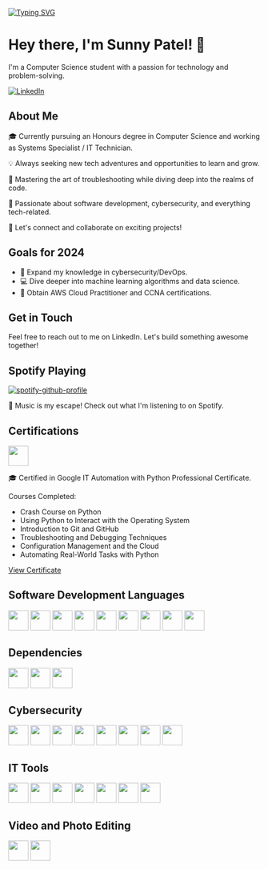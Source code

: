 [![Typing SVG](https://readme-typing-svg.herokuapp.com?font=Fira+Code&pause=1000&color=656BF7&random=false&width=435&lines=Honours+Computer+Science;Software+Developer;Systems+Administrator;Network+Architect;Cybersecurity+Specialist;IT+Professional;Team+Leader)](https://git.io/typing-svg)

# Hey there, I'm Sunny Patel! 🚀

I'm a Computer Science student with a passion for technology and problem-solving.

[![LinkedIn](https://img.shields.io/badge/LinkedIn-%230077B5.svg?&style=flat-square&logo=linkedin&logoColor=white)](https://www.linkedin.com/in/sunny-patel-30b460204/)

## About Me

🎓 Currently pursuing an Honours degree in Computer Science and working as Systems Specialist / IT Technician.

💡 Always seeking new tech adventures and opportunities to learn and grow.

🔧 Mastering the art of troubleshooting while diving deep into the realms of code.

🌱 Passionate about software development, cybersecurity, and everything tech-related.

🔗 Let's connect and collaborate on exciting projects!

## Goals for 2024

- 🌟 Expand my knowledge in cybersecurity/DevOps.
- 💻 Dive deeper into machine learning algorithms and data science.
- 🚀 Obtain AWS Cloud Practitioner and CCNA certifications.

## Get in Touch

Feel free to reach out to me on LinkedIn. Let's build something awesome together!

## Spotify Playing

[![spotify-github-profile](https://spotify-github-profile.vercel.app/api/view?uid=sunbunzyt&cover_image=true&theme=default&show_offline=false&background_color=121212&interchange=false&bar_color=53b14f&bar_color_cover=false)](https://github.com/kittinan/spotify-github-profile)

🎵 Music is my escape! Check out what I'm listening to on Spotify.

## Certifications

[<img src="https://www.google.com/images/branding/googlelogo/1x/googlelogo_color_74x24dp.png" height="40">](https://www.coursera.org/professional-certificates/google-it-automation)

🎓 Certified in Google IT Automation with Python Professional Certificate.

Courses Completed:
- Crash Course on Python
- Using Python to Interact with the Operating System
- Introduction to Git and GitHub
- Troubleshooting and Debugging Techniques
- Configuration Management and the Cloud
- Automating Real-World Tasks with Python

[View Certificate](https://www.coursera.org/account/accomplishments/specialization/certificate/82SZFUWF4B3T)

## Software Development Languages

[<img src="https://upload.wikimedia.org/wikipedia/en/3/30/Java_programming_language_logo.svg" height="40">](https://www.java.com/)
[<img src="https://upload.wikimedia.org/wikipedia/commons/c/c3/Python-logo-notext.svg" height="40">](https://www.python.org/)
[<img src="https://upload.wikimedia.org/wikipedia/commons/1/18/ISO_C%2B%2B_Logo.svg" height="40">](https://www.cplusplus.com/)
[<img src="https://upload.wikimedia.org/wikipedia/commons/9/99/Unofficial_JavaScript_logo_2.svg" height="40">](https://developer.mozilla.org/en-US/docs/Web/JavaScript)
[<img src="https://upload.wikimedia.org/wikipedia/commons/4/4c/Typescript_logo_2020.svg" height="40">](https://www.typescriptlang.org/)
[<img src="https://upload.wikimedia.org/wikipedia/commons/6/61/HTML5_logo_and_wordmark.svg" height="40">](https://developer.mozilla.org/en-US/docs/Web/HTML)
[<img src="https://upload.wikimedia.org/wikipedia/commons/d/d5/CSS3_logo_and_wordmark.svg" height="40">](https://developer.mozilla.org/en-US/docs/Web/CSS)
[<img src="https://upload.wikimedia.org/wikipedia/commons/a/a7/React-icon.svg" height="40">](https://reactjs.org/)
[<img src="https://upload.wikimedia.org/wikipedia/commons/d/d9/Node.js_logo.svg" height="40">](https://nodejs.org/)

## Dependencies

[<img src="https://www.python.org/static/favicon.ico" height="40">](https://www.python.org/)
[<img src="https://upload.wikimedia.org/wikipedia/commons/4/47/Logo_firebase_2019.png" height="40">](https://firebase.google.com/)
[<img src="https://upload.wikimedia.org/wikipedia/commons/a/a7/React-icon.svg" height="40">](https://reactjs.org/)

## Cybersecurity

[<img src="https://i.pinimg.com/564x/cb/52/ed/cb52ed38ba67bdaef9f48225b6b9640f.jpg" height="40">](https://www.kali.org/)
[<img src="https://upload.wikimedia.org/wikipedia/commons/3/3c/Ubuntu_circle_of_friends_%28orange%29.svg" height="40">](https://ubuntu.com/)
[<img src="https://www.wireshark.org/favicon.ico" height="40">](https://www.wireshark.org/)
[<img src="https://www.kali.org/tools/nmap/images/nmap-logo.svg" height="40">](https://nmap.org/)
[<img src="https://www.kali.org/tools/metasploit-framework/images/metasploit-framework-logo.svg" height="40">](https://www.metasploit.com/)
[<img src="https://www.kali.org/tools/john/images/john-logo.svg" height="40">](https://www.openwall.com/john/)
[<img src="https://www.kali.org/tools/hydra/images/hydra-logo.svg" height="40">](https://github.com/vanhauser-thc/thc-hydra)
[<img src="https://www.kali.org/tools/aircrack-ng/images/aircrack-ng-logo.svg" height="40">](https://www.aircrack-ng.org/)

## IT Tools

[<img src="https://upload.wikimedia.org/wikipedia/commons/9/98/Microsoft_Azure_Logo.svg" height="40">](https://azure.microsoft.com/en-us/)
[<img src="https://p7.hiclipart.com/preview/235/752/879/juniper-networks-aruba-networks-computer-network-hewlett-packard-enterprise-network-security-aruba.jpg" height="40">](https://www.arubanetworks.com/)
[<img src="https://upload.wikimedia.org/wikipedia/commons/0/08/Cisco_logo_blue_2016.svg" height="40">](https://www.cisco.com/c/en/us/products/ios-nx-os-software/index.html)
[<img src="https://upload.wikimedia.org/wikipedia/commons/2/29/Netgear_logo_2014.svg" height="40">](https://www.netgear.com/)
[<img src="https://upload.wikimedia.org/wikipedia/commons/5/58/Hyper-V_Logo.png" height="40">](https://www.microsoft.com/en-us/cloud-platform/hyper-v)
[<img src="https://upload.wikimedia.org/wikipedia/commons/0/09/Vmware-by-broadcom.svg" height="40">](https://www.vmware.com/)
[<img src="https://www.connectwise.com/globalassets/media/logos/flagged/automate-logo.png" height="40">](https://www.connectwise.com/software/automate)

## Video and Photo Editing

[<img src="https://upload.wikimedia.org/wikipedia/commons/4/40/Adobe_Premiere_Pro_CC_icon.svg" height="40">](https://www.adobe.com/products/premiere.html)
[<img src="https://upload.wikimedia.org/wikipedia/en/d/d8/C4D_Logo.png" height="40">](https://www.maxon.net/en/)
